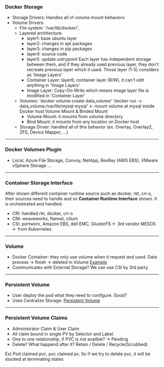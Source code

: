 ### Docker Storage 
- Storage Drivers: Handles all of volume mount behaviors 
- Volume Drivers: 
  - File system: '/var/lib/docker/', 
  - Layered architecture: 
    - layer1: base ubuntu layer
    - layer2: changes in apt packages
    - layer3: changes in pip packages
    - layer4: source code
    - layer5: update untrypoint 
    Each layer has independent storage between them, and if they already used previous layer, they don't recreate previous layer which it used. 
    Those layer (1-5) considers as 'Image Layers'
    - Container Layer: layer6; container layer (R/W), it can't edit anything in 'Image Layers' 
    - Image Layer: Copy-On-Write which means image layer file is modified in 'Container Layer' 
  - Volumes: 'docker volume create data_volume'
             'docker run -v data_volume:/var/lib/mysql mysql'  <- mount volume at mysql inside Docker host 
             Volume Mount & Binded Mount
    - Volume Mount: it mounts from volume directory
    - Bind Mount: it mounts from any location on Docker host 
   - Storage Driver: handled all of this behavior (ex. Overlay, Overlay2, ZFS, Device Mapper, ...)

---
### Docker Volumes Plugin 
- Local, Azure File Storage, Convoy, NetApp, RexRay (AWS EBS), VMware vSphere Storage ... 

---
### Container Storage Interface
After shown different container runtime source such as docker, rkt, cri-o, their sources need to handle and so **Container Runtime Interface** shown. It is orchestrated and handled. 
  - CRI: handled rkt, docker, cri-o
  - CNI: weaveworks, flannel, cilium
  - CSI: portworx, Amazon EBS, dell EMC, GlusterFS <- 3rd vendor
         MESOS <- from Kubernetes 
---
### Volume
- Docker Container: they only use volume when it request and used. 
  Data process -> finish -> deleted in Volume [Example]()
- Communicates with External Storage? We can use CSI by 3rd party 

---
### Persistent Volume
- User deploy the pod what they need to configure. Good? 
- Uses Centralize Storage: [Persistent Volume]() 

---
### Persistent Volume Claims 
- Administrator Claim & User Claim
- All claim bound in single PV by Selector and Label.
- One to one relationship, if PVC is not availble? -> Pending 
- Delete? What happend after it? Retain / Delete / Recycle(Scrubbed)

Ex) Pod claimed pvc, pvc claimed pv, So if we try to delete pvc, it will be stucked at terminating states